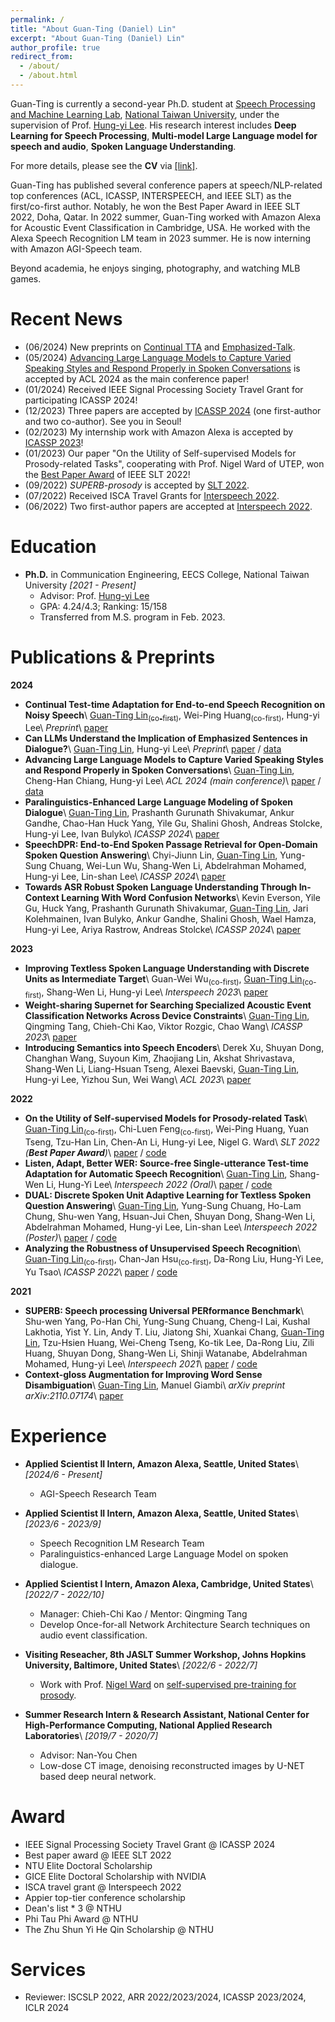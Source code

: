 ```yaml
---
permalink: /
title: "About Guan-Ting (Daniel) Lin"
excerpt: "About Guan-Ting (Daniel) Lin"
author_profile: true
redirect_from: 
  - /about/
  - /about.html
---
```

Guan-Ting is currently a second-year Ph.D. student at [Speech Processing and Machine Learning Lab](https://twitter.com/ntu_spml), [National Taiwan University](https://www.ntu.edu.tw/), under the supervision of Prof. [Hung-yi Lee](https://speech.ee.ntu.edu.tw/~hylee/index.html). His research interest includes **Deep Learning for Speech Processing**, **Multi-model Large Language model for speech and audio**, **Spoken Language Understanding**. 

For more details, please see the **CV** via [[link]](http://DanielLin94144.github.io/files/Guan_Ting_Lin_CV.pdf).

Guan-Ting has published several conference papers at speech/NLP-related top conferences (ACL, ICASSP, INTERSPEECH, and IEEE SLT) as the first/co-first author. Notably, he won the Best Paper Award in IEEE SLT 2022, Doha, Qatar. In 2022 summer, Guan-Ting worked with Amazon Alexa for Acoustic Event Classification in Cambridge, USA. He worked with the Alexa Speech Recognition LM team in 2023 summer. He is now interning with Amazon AGI-Speech team. 

Beyond academia, he enjoys singing, photography, and watching MLB games.

Recent News
======
* (06/2024) New preprints on [Continual TTA](https://arxiv.org/abs/2406.11064) and [Emphasized-Talk](https://arxiv.org/abs/2406.11065).
* (05/2024) [Advancing Large Language Models to Capture Varied Speaking Styles and Respond Properly in Spoken Conversations](https://arxiv.org/abs/2402.12786) is accepted by ACL 2024 as the main conference paper! 
* (01/2024) Received IEEE Signal Processing Society Travel Grant for participating ICASSP 2024! 
* (12/2023) Three papers are accepted by [ICASSP 2024](https://2024.ieeeicassp.org/) (one first-author and two co-author). See you in Seoul! 
* (02/2023) My internship work with Amazon Alexa is accepted by [ICASSP 2023](https://2023.ieeeicassp.org/)!
* (01/2023) Our paper "On the Utility of Self-supervised Models for Prosody-related Tasks", cooperating with Prof. Nigel Ward of UTEP, won the [Best Paper Award](https://slt2022.org/best-papers.php) of IEEE SLT 2022!
* (09/2022) *SUPERB-prosody* is accepted by [SLT 2022](https://slt2022.org/).
* (07/2022) Received ISCA Travel Grants for [Interspeech 2022](https://interspeech2022.org/).
* (06/2022) Two first-author papers are accepted at [Interspeech 2022](https://interspeech2022.org/).

Education
======
* **Ph.D.** in Communication Engineering, EECS College, National Taiwan University
*[2021 - Present]*
  * Advisor: Prof. [Hung-yi Lee](https://speech.ee.ntu.edu.tw/~hylee/index.html)
  * GPA: 4.24/4.3; Ranking: 15/158
  * Transferred from M.S. program in Feb. 2023. 

Publications & Preprints
======
**2024** 
* **Continual Test-time Adaptation for End-to-end Speech Recognition on Noisy Speech**\\
  <u>Guan-Ting Lin<sub>(co-first)</sub></u>, Wei-Ping Huang<sub>(co-first)</sub>, Hung-yi Lee\\
  *Preprint*\\
  [paper](https://arxiv.org/abs/2406.11064)
* **Can LLMs Understand the Implication of Emphasized Sentences in Dialogue?**\\
  <u>Guan-Ting Lin</u>, Hung-yi Lee\\
  *Preprint*\\
  [paper](https://arxiv.org/abs/2406.11065) / [data](https://github.com/DanielLin94144/Emphasized-Talk)
* **Advancing Large Language Models to Capture Varied Speaking Styles and Respond Properly in Spoken Conversations**\\
  <u>Guan-Ting Lin</u>, Cheng-Han Chiang, Hung-yi Lee\\
  *ACL 2024 (main conference)*\\
  [paper](https://arxiv.org/abs/2402.12786) / [data](https://github.com/DanielLin94144/StyleTalk)
* **Paralinguistics-Enhanced Large Language Modeling of Spoken Dialogue**\\
  <u>Guan-Ting Lin</u>, Prashanth Gurunath Shivakumar, Ankur Gandhe, Chao-Han Huck Yang, Yile Gu, Shalini Ghosh, Andreas Stolcke, Hung-yi Lee, Ivan Bulyko\\
  *ICASSP 2024*\\
  [paper](https://arxiv.org/abs/2312.15316)
* **SpeechDPR: End-to-End Spoken Passage Retrieval for Open-Domain Spoken Question Answering**\\
  Chyi-Jiunn Lin, <u>Guan-Ting Lin</u>, Yung-Sung Chuang, Wei-Lun Wu, Shang-Wen Li, Abdelrahman Mohamed, Hung-yi Lee, Lin-shan Lee\\
  *ICASSP 2024*\\
  [paper](https://arxiv.org/abs/2401.13463)
* **Towards ASR Robust Spoken Language Understanding Through In-Context Learning With Word Confusion Networks**\\
  Kevin Everson, Yile Gu, Huck Yang, Prashanth Gurunath Shivakumar, <u>Guan-Ting Lin</u>, Jari Kolehmainen, Ivan Bulyko, Ankur Gandhe, Shalini Ghosh, Wael Hamza, Hung-yi Lee, Ariya Rastrow, Andreas Stolcke\\
  *ICASSP 2024*\\
  [paper](https://arxiv.org/abs/2401.02921)

**2023** 
* **Improving Textless Spoken Language Understanding with Discrete Units as Intermediate Target**\\
  Guan-Wei Wu<sub>(co-first)</sub>, <u>Guan-Ting Lin</u><sub>(co-first)</sub>, Shang-Wen Li, Hung-yi Lee\\
  *Interspeech 2023*\\
  [paper](https://arxiv.org/abs/2305.18096)
* **Weight-sharing Supernet for Searching Specialized Acoustic Event Classification Networks Across Device Constraints**\\
  <u>Guan-Ting Lin</u>, Qingming Tang, Chieh-Chi Kao, Viktor Rozgic, Chao Wang\\
  *ICASSP 2023*\\
  [paper](https://arxiv.org/abs/2303.10351)
* **Introducing Semantics into Speech Encoders**\\
  Derek Xu, Shuyan Dong, Changhan Wang, Suyoun Kim, Zhaojiang Lin, Akshat Shrivastava, Shang-Wen Li, Liang-Hsuan Tseng, Alexei Baevski, <u>Guan-Ting Lin</u>, Hung-yi Lee, Yizhou Sun, Wei Wang\\
  *ACL 2023*\\
  [paper](https://arxiv.org/abs/2211.08402)

**2022** 
* **On the Utility of Self-supervised Models for Prosody-related Task**\\
  <u>Guan-Ting Lin</u><sub>(co-first)</sub>,  Chi-Luen Feng<sub>(co-first)</sub>, Wei-Ping Huang, Yuan Tseng, Tzu-Han Lin, Chen-An Li, Hung-yi Lee, Nigel G. Ward\\
  *SLT 2022 (**Best Paper Award**)*\\
  [paper](https://arxiv.org/abs/2210.07185) / [code](https://github.com/JSALT-2022-SSL/superb-prosody)
* **Listen, Adapt, Better WER: Source-free Single-utterance Test-time Adaptation for Automatic Speech Recognition**\\
  <u>Guan-Ting Lin</u>, Shang-Wen Li, Hung-Yi Lee\\
  *Interspeech 2022 (Oral)*\\
  [paper](https://arxiv.org/abs/2203.14222) / [code](https://github.com/DanielLin94144/Test-time-adaptation-ASR-SUTA)
* **DUAL: Discrete Spoken Unit Adaptive Learning for Textless Spoken Question Answering**\\
  <u>Guan-Ting Lin</u>, Yung-Sung Chuang, Ho-Lam Chung, Shu-wen Yang, Hsuan-Jui Chen, Shuyan Dong, Shang-Wen Li, Abdelrahman Mohamed, Hung-yi Lee, Lin-shan Lee\\
  *Interspeech 2022 (Poster)*\\
  [paper](https://arxiv.org/abs/2203.04911) / [code](https://github.com/DanielLin94144/DUAL-textless-SQA) 
* **Analyzing the Robustness of Unsupervised Speech Recognition**\\
  <u>Guan-Ting Lin</u><sub>(co-first)</sub>, Chan-Jan Hsu<sub>(co-first)</sub>, Da-Rong Liu, Hung-Yi Lee, Yu Tsao\\
  *ICASSP 2022*\\
  [paper](https://arxiv.org/pdf/2110.03509.pdf) / [code](https://github.com/Splend1d/wav2vec-u-patch)

**2021** 
* **SUPERB: Speech processing Universal PERformance Benchmark**\\
  Shu-wen Yang, Po-Han Chi, Yung-Sung Chuang, Cheng-I Lai, Kushal Lakhotia, Yist Y. Lin, Andy T. Liu, Jiatong Shi, Xuankai Chang, <u>Guan-Ting Lin</u>, Tzu-Hsien Huang, Wei-Cheng Tseng, Ko-tik Lee, Da-Rong Liu, Zili Huang, Shuyan Dong, Shang-Wen Li, Shinji Watanabe, Abdelrahman Mohamed, Hung-yi Lee\\
  *Interspeech 2021*\\
  [paper](https://arxiv.org/pdf/2105.01051) / [code](https://github.com/DanielLin94144/DUAL-textless-SQA)
* **Context-gloss Augmentation for Improving Word Sense Disambiguation**\\
  <u>Guan-Ting Lin</u>, Manuel Giambi\\
  *arXiv preprint arXiv:2110.07174*\\
  [paper](https://arxiv.org/pdf/2110.07174)


Experience
======
* **Applied Scientist II Intern, Amazon Alexa, Seattle, United States**\\
  *[2024/6 - Present]*
  * AGI-Speech Research Team

* **Applied Scientist II Intern, Amazon Alexa, Seattle, United States**\\
  *[2023/6 - 2023/9]*
  * Speech Recognition LM Research Team
  * Paralinguistics-enhanced Large Language Model on spoken dialogue.

* **Applied Scientist I Intern, Amazon Alexa, Cambridge, United States**\\
  *[2022/7 - 2022/10]*
  * Manager: Chieh-Chi Kao / Mentor: Qingming Tang
  * Develop Once-for-all Network Architecture Search techniques on audio event classification.

* **Visiting Reseacher, 8th JASLT Summer Workshop, Johns Hopkins University, Baltimore, United States**\\
  *[2022/6 - 2022/7]*
  * Work with Prof. [Nigel Ward](https://www.cs.utep.edu/nigel/) on [self-supervised pre-training for prosody](https://arxiv.org/abs/2210.07185). 

* **Summer Research Intern & Research Assistant, National Center for High-Performance Computing, National Applied Research Laboratories**\\
  *[2019/7 - 2020/7]*
  * Advisor: Nan-You Chen
  * Low-dose CT image, denoising reconstructed images by U-NET based deep neural network.

Award
======
* IEEE Signal Processing Society Travel Grant @ ICASSP 2024
* Best paper award @ IEEE SLT 2022
* NTU Elite Doctoral Scholarship
* GICE Elite Doctoral Scholarship with NVIDIA
* ISCA travel grant @ Interspeech 2022
* Appier top-tier conference scholarship
* Dean's list * 3 @ NTHU
* Phi Tau Phi Award @ NTHU
* The Zhu Shun Yi He Qin Scholarship @ NTHU

Services
======
* Reviewer: ISCSLP 2022, ARR 2022/2023/2024, ICASSP 2023/2024, ICLR 2024

<script type="text/javascript" id="clustrmaps" src="//clustrmaps.com/map_v2.js?d=7Qw12O7m4eZyJ9EztFY7V_gZbGDuLrM-MTmcSbviX2w&cl=ffffff&w=a"></script>

